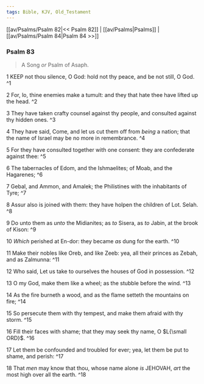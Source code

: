 ```yaml
---
tags: Bible, KJV, Old_Testament
---
```


[[av/Psalms/Psalm 82|<< Psalm 82]] | [[av/Psalms|Psalms]] | [[av/Psalms/Psalm 84|Psalm 84 >>]]

### Psalm 83

> A Song _or_ Psalm of Asaph.

1 KEEP not thou silence, O God: hold not thy peace, and be not still, O God. ^1

2 For, lo, thine enemies make a tumult: and they that hate thee have lifted up the head. ^2

3 They have taken crafty counsel against thy people, and consulted against thy hidden ones. ^3

4 They have said, Come, and let us cut them off from _being_ a nation; that the name of Israel may be no more in remembrance. ^4

5 For they have consulted together with one consent: they are confederate against thee: ^5

6 The tabernacles of Edom, and the Ishmaelites; of Moab, and the Hagarenes; ^6

7 Gebal, and Ammon, and Amalek; the Philistines with the inhabitants of Tyre; ^7

8 Assur also is joined with them: they have holpen the children of Lot. Selah. ^8

9 Do unto them as _unto_ the Midianites; as _to_ Sisera, as _to_ Jabin, at the brook of Kison: ^9

10 _Which_ perished at En-dor: they became _as_ dung for the earth. ^10

11 Make their nobles like Oreb, and like Zeeb: yea, all their princes as Zebah, and as Zalmunna: ^11

12 Who said, Let us take to ourselves the houses of God in possession. ^12

13 O my God, make them like a wheel; as the stubble before the wind. ^13

14 As the fire burneth a wood, and as the flame setteth the mountains on fire; ^14

15 So persecute them with thy tempest, and make them afraid with thy storm. ^15

16 Fill their faces with shame; that they may seek thy name, O $L{\small ORD}$. ^16

17 Let them be confounded and troubled for ever; yea, let them be put to shame, and perish: ^17

18 That _men_ may know that thou, whose name alone _is_ JEHOVAH, _art_ the most high over all the earth. ^18
